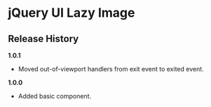 # jQuery UI Lazy Image

## Release History

__1.0.1__

  * Moved out-of-viewport handlers from exit event to exited event.

__1.0.0__

  * Added basic component.